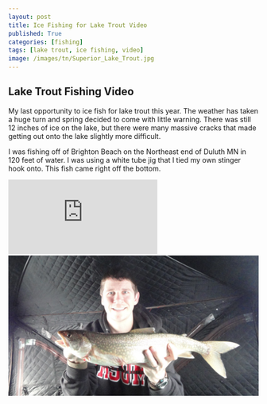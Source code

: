 ```yaml
---
layout: post
title: Ice Fishing for Lake Trout Video
published: True
categories: [fishing]
tags: [lake trout, ice fishing, video]
image: /images/tn/Superior_Lake_Trout.jpg
---
```


## Lake Trout Fishing Video

My last opportunity to ice fish for lake trout this year. The weather has taken a huge turn and spring decided to come with little warning. There was still 12 inches of ice on the lake, but there were many massive cracks that made getting out onto the lake slightly more difficult.

I was fishing off of Brighton Beach on the Northeast end of Duluth MN in 120 feet of water. I was using a white tube jig that I tied my own stinger hook onto. This fish came right off the bottom.

<div class="video">
  <div class="video-wrapper">
      <iframe src="http://www.youtube.com/embed/xNv6j5CNuwc?showinfo=0&iv_load_policy=3&controls=0" frameborder="0" allowfullscreen></iframe>
  </div>
</div>

<img class="centered" src="/images/Superior_Lake_Trout.jpg" alt="Lake Superior Laker">